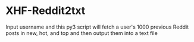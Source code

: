 # XHF-Reddit2txt
Input username and this py3 script will fetch a user's 1000 previous Reddit posts in new, hot, and top and then output them into a text file
